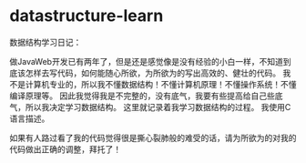 # datastructure-learn
数据结构学习日记：

做JavaWeb开发已有两年了，但是还是感觉像是没有经验的小白一样，不知道到底该怎样去写代码，如何能随心所欲，为所欲为的写出高效的、健壮的代码。
我不是计算机专业的，所以我不懂数据结构！不懂计算机原理！不懂操作系统！不懂编译原理等。
因此我觉得我是不完整的，没有底气，我要有些提高给自己些底气，所以我决定学习数据结构。
这里就记录着我学习数据结构的过程。
我使用C语言描述。


如果有人路过看了我的代码觉得很是撕心裂肺般的难受的话，请为所欲为的对我的代码做出正确的调整，拜托了！
